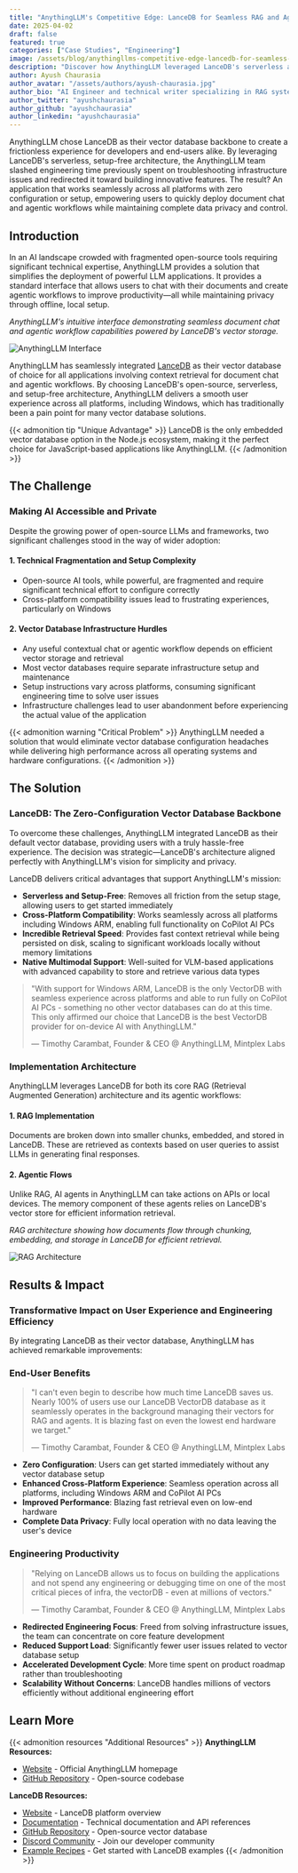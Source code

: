 ```yaml
---
title: "AnythingLLM's Competitive Edge: LanceDB for Seamless RAG and Agent Workflows"
date: 2025-04-02
draft: false
featured: true
categories: ["Case Studies", "Engineering"]
image: /assets/blog/anythingllms-competitive-edge-lancedb-for-seamless-rag-and-agent-workflows/anythingllms-competitive-edge-lancedb-for-seamless-rag-and-agent-workflows.png
description: "Discover how AnythingLLM leveraged LanceDB's serverless architecture to eliminate vector database setup complexity, enabling seamless cross-platform RAG and agent workflows with zero configuration required."
author: Ayush Chaurasia
author_avatar: "/assets/authors/ayush-chaurasia.jpg"
author_bio: "AI Engineer and technical writer specializing in RAG systems, vector databases, and enterprise AI applications."
author_twitter: "ayushchaurasia"
author_github: "ayushchaurasia"
author_linkedin: "ayushchaurasia"
---
```


AnythingLLM chose LanceDB as their vector database backbone to create a frictionless experience for developers and end-users alike. By leveraging LanceDB's serverless, setup-free architecture, the AnythingLLM team slashed engineering time previously spent on troubleshooting infrastructure issues and redirected it toward building innovative features. The result? An application that works seamlessly across all platforms with zero configuration or setup, empowering users to quickly deploy document chat and agentic workflows while maintaining complete data privacy and control.

## Introduction

In an AI landscape crowded with fragmented open-source tools requiring significant technical expertise, AnythingLLM provides a solution that simplifies the deployment of powerful LLM applications. It provides a standard interface that allows users to chat with their documents and create agentic workflows to improve productivity—all while maintaining privacy through offline, local setup.

*AnythingLLM's intuitive interface demonstrating seamless document chat and agentic workflow capabilities powered by LanceDB's vector storage.*

![AnythingLLM Interface](/assets/blog/anythingllms-competitive-edge-lancedb-for-seamless-rag-and-agent-workflows/294273127-cfc5f47c-bd91-4067-986c-f3f49621a859--1-.gif)

AnythingLLM has seamlessly integrated [LanceDB](https://lancedb.com/) as their vector database of choice for all applications involving context retrieval for document chat and agentic workflows. By choosing LanceDB's open-source, serverless, and setup-free architecture, AnythingLLM delivers a smooth user experience across all platforms, including Windows, which has traditionally been a pain point for many vector database solutions.

{{< admonition tip "Unique Advantage" >}}
LanceDB is the only embedded vector database option in the Node.js ecosystem, making it the perfect choice for JavaScript-based applications like AnythingLLM.
{{< /admonition >}}

## The Challenge

### Making AI Accessible and Private

Despite the growing power of open-source LLMs and frameworks, two significant challenges stood in the way of wider adoption:

#### 1. Technical Fragmentation and Setup Complexity

- Open-source AI tools, while powerful, are fragmented and require significant technical effort to configure correctly
- Cross-platform compatibility issues lead to frustrating experiences, particularly on Windows

#### 2. Vector Database Infrastructure Hurdles

- Any useful contextual chat or agentic workflow depends on efficient vector storage and retrieval
- Most vector databases require separate infrastructure setup and maintenance
- Setup instructions vary across platforms, consuming significant engineering time to solve user issues
- Infrastructure challenges lead to user abandonment before experiencing the actual value of the application

{{< admonition warning "Critical Problem" >}}
AnythingLLM needed a solution that would eliminate vector database configuration headaches while delivering high performance across all operating systems and hardware configurations.
{{< /admonition >}}

## The Solution

### LanceDB: The Zero-Configuration Vector Database Backbone

To overcome these challenges, AnythingLLM integrated LanceDB as their default vector database, providing users with a truly hassle-free experience. The decision was strategic—LanceDB's architecture aligned perfectly with AnythingLLM's vision for simplicity and privacy.

LanceDB delivers critical advantages that support AnythingLLM's mission:

- **Serverless and Setup-Free**: Removes all friction from the setup stage, allowing users to get started immediately
- **Cross-Platform Compatibility**: Works seamlessly across all platforms including Windows ARM, enabling full functionality on CoPilot AI PCs
- **Incredible Retrieval Speed**: Provides fast context retrieval while being persisted on disk, scaling to significant workloads locally without memory limitations
- **Native Multimodal Support**: Well-suited for VLM-based applications with advanced capability to store and retrieve various data types

> "With support for Windows ARM, LanceDB is the only VectorDB with seamless experience across platforms and able to run fully on CoPilot AI PCs - something no other vector databases can do at this time. This only affirmed our choice that LanceDB is the best VectorDB provider for on-device AI with AnythingLLM."
> 
> — Timothy Carambat, Founder & CEO @ AnythingLLM, Mintplex Labs

### Implementation Architecture

AnythingLLM leverages LanceDB for both its core RAG (Retrieval Augmented Generation) architecture and its agentic workflows:

#### 1. RAG Implementation
Documents are broken down into smaller chunks, embedded, and stored in LanceDB. These are retrieved as contexts based on user queries to assist LLMs in generating final responses.

#### 2. Agentic Flows
Unlike RAG, AI agents in AnythingLLM can take actions on APIs or local devices. The memory component of these agents relies on LanceDB's vector store for efficient information retrieval.

*RAG architecture showing how documents flow through chunking, embedding, and storage in LanceDB for efficient retrieval.*

![RAG Architecture](/assets/blog/anythingllms-competitive-edge-lancedb-for-seamless-rag-and-agent-workflows/rag_from_scratch.png)

## Results & Impact

### Transformative Impact on User Experience and Engineering Efficiency

By integrating LanceDB as their vector database, AnythingLLM has achieved remarkable improvements:

### End-User Benefits

> "I can't even begin to describe how much time LanceDB saves us. Nearly 100% of users use our LanceDB VectorDB database as it seamlessly operates in the background managing their vectors for RAG and agents. It is blazing fast on even the lowest end hardware we target."
> 
> — Timothy Carambat, Founder & CEO @ AnythingLLM, Mintplex Labs

- **Zero Configuration**: Users can get started immediately without any vector database setup
- **Enhanced Cross-Platform Experience**: Seamless operation across all platforms, including Windows ARM and CoPilot AI PCs
- **Improved Performance**: Blazing fast retrieval even on low-end hardware
- **Complete Data Privacy**: Fully local operation with no data leaving the user's device

### Engineering Productivity

> "Relying on LanceDB allows us to focus on building the applications and not spend any engineering or debugging time on one of the most critical pieces of infra, the vectorDB - even at millions of vectors."
> 
> — Timothy Carambat, Founder & CEO @ AnythingLLM, Mintplex Labs

- **Redirected Engineering Focus**: Freed from solving infrastructure issues, the team can concentrate on core feature development
- **Reduced Support Load**: Significantly fewer user issues related to vector database setup
- **Accelerated Development Cycle**: More time spent on product roadmap rather than troubleshooting
- **Scalability Without Concerns**: LanceDB handles millions of vectors efficiently without additional engineering effort

## Learn More

{{< admonition resources "Additional Resources" >}}
**AnythingLLM Resources:**
- [Website](https://anythingllm.com/) - Official AnythingLLM homepage
- [GitHub Repository](https://github.com/Mintplex-Labs/anything-llm) - Open-source codebase

**LanceDB Resources:**
- [Website](https://lancedb.com/) - LanceDB platform overview
- [Documentation](https://lancedb.github.io/lancedb/) - Technical documentation and API references
- [GitHub Repository](https://github.com/lancedb/lancedb) - Open-source vector database
- [Discord Community](https://discord.gg/G5DcmnZWKB) - Join our developer community
- [Example Recipes](https://github.com/lancedb/vectordb-recipes) - Get started with LanceDB examples
{{< /admonition >}}

